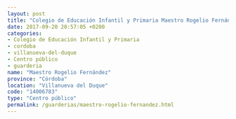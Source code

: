 ```yaml
---
layout: post
title: "Colegio de Educación Infantil y Primaria Maestro Rogelio Fernández"
date: 2017-09-20 20:57:05 +0200
categories:
- Colegio de Educación Infantil y Primaria
- cordoba
- villanueva-del-duque
- Centro público
- guarderia
name: "Maestro Rogelio Fernández"
province: "Córdoba"
location: "Villanueva del Duque"
code: "14006783"
type: "Centro público"
permalink: /guarderias/maestro-rogelio-fernandez.html
---
```

